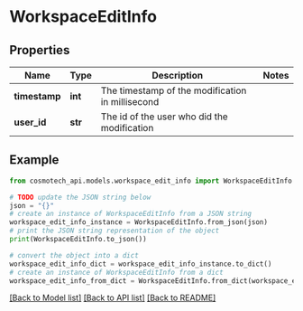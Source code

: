 # WorkspaceEditInfo


## Properties

Name | Type | Description | Notes
------------ | ------------- | ------------- | -------------
**timestamp** | **int** | The timestamp of the modification in millisecond | 
**user_id** | **str** | The id of the user who did the modification | 

## Example

```python
from cosmotech_api.models.workspace_edit_info import WorkspaceEditInfo

# TODO update the JSON string below
json = "{}"
# create an instance of WorkspaceEditInfo from a JSON string
workspace_edit_info_instance = WorkspaceEditInfo.from_json(json)
# print the JSON string representation of the object
print(WorkspaceEditInfo.to_json())

# convert the object into a dict
workspace_edit_info_dict = workspace_edit_info_instance.to_dict()
# create an instance of WorkspaceEditInfo from a dict
workspace_edit_info_from_dict = WorkspaceEditInfo.from_dict(workspace_edit_info_dict)
```
[[Back to Model list]](../README.md#documentation-for-models) [[Back to API list]](../README.md#documentation-for-api-endpoints) [[Back to README]](../README.md)



